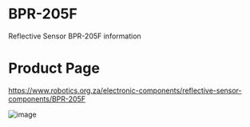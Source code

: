 # BPR-205F
Reflective Sensor BPR-205F information

# Product Page 
https://www.robotics.org.za/electronic-components/reflective-sensor-components/BPR-205F

![image](https://user-images.githubusercontent.com/4562957/210255804-5c5f83e6-90f2-4196-96f5-49b3219f05b2.png)
